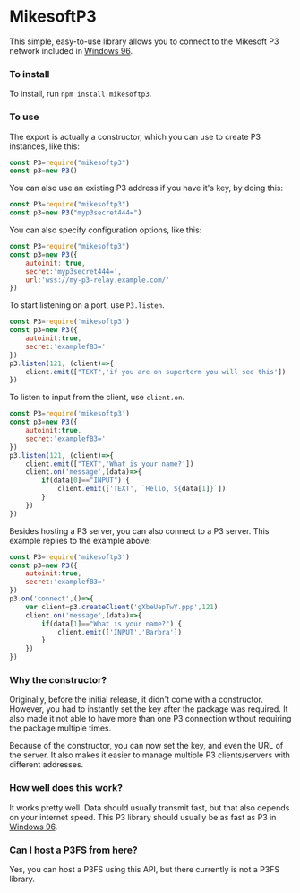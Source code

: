 # MikesoftP3
This simple, easy-to-use library allows you to connect to the Mikesoft P3 network included in [Windows 96](https://windows96.net/).


### To install

To install, run `npm install mikesoftp3`.

### To use

The export is actually a constructor, which you can use to create P3 instances, like this:
```js
const P3=require("mikesoftp3")
const p3=new P3()
```

You can also use an existing P3 address if you have it's key, by doing this:
```js
const P3=require("mikesoftp3")
const p3=new P3("myp3secret444=")
```

You can also specify configuration options, like this:
```js
const P3=require("mikesoftp3")
const p3=new P3({
    autoinit: true,
    secret:'myp3secret444=',
    url:'wss://my-p3-relay.example.com/'
})
```

To start listening on a port, use `P3.listen`.
```js
const P3=require('mikesoftp3')
const p3=new P3({
    autoinit:true,
    secret:'examplefB3='
})
p3.listen(121, (client)=>{
    client.emit(["TEXT",'if you are on superterm you will see this'])
})
```

To listen to input from the client, use `client.on`.

```js
const P3=require('mikesoftp3')
const p3=new P3({
    autoinit:true,
    secret:'examplefB3='
})
p3.listen(121, (client)=>{
    client.emit(["TEXT",'What is your name?'])
    client.on('message',(data)=>{
        if(data[0]=="INPUT") {
            client.emit(['TEXT', `Hello, ${data[1]}`])
        }
    })
})
```

Besides hosting a P3 server, you can also connect to a P3 server.
This example replies to the example above:
```js
const P3=require('mikesoftp3')
const p3=new P3({
    autoinit:true,
    secret:'examplefB3='
})
p3.on('connect',()=>{
    var client=p3.createClient('gXbeUepTwY.ppp',121)
    client.on('message',(data)=>{
        if(data[1]=="What is your name?") {
            client.emit(['INPUT','Barbra'])
        }
    })
})
```

### Why the constructor?
Originally, before the initial release, it didn't come with a constructor. However, you had to instantly set the key after the package was required. It also made it not able to have more than one P3 connection without requiring the package multiple times.

Because of the constructor, you can now set the key, and even the URL of the server. It also makes it easier to manage multiple P3 clients/servers with different addresses.

### How well does this work?
It works pretty well. Data should usually transmit fast, but that also depends on your internet speed. This P3 library should usually be as fast as P3 in [Windows 96](https://windows96.net/).

### Can I host a P3FS from here?
Yes, you can host a P3FS using this API, but there currently is not a P3FS library.
